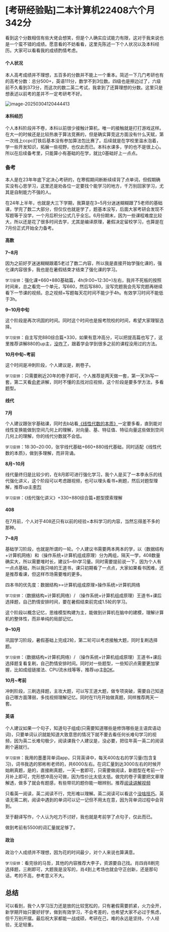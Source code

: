 # [考研经验贴]二本计算机22408六个月342分

看到这个分数相信有些大佬会想笑，但是个人确实应试能力有限，这对于我来说也是一个蛮不错的成绩。愿意看的不妨看看，这里先陈述一下个人状况以及本科经历。大家可以看看我的成绩酌情考虑。

#### 个人状况

本人高考成绩并不理想，五百多的分数并不能上一个重本。简述一下几门考研也有的高考分数：总分500+，英语111分，数学不到3位数。四级也是擦边过了，六级前不久看到373分，而这次的数二英二考试，我拿到了还算理想的分数。这里只是想表述以前考的差并不一定考研考不好。

![image-20250304120444413](C:\Users\wjq\AppData\Roaming\Typora\typora-user-images\image-20250304120444413.png)

#### 本科经历

个人本科阶段并不卷，本科以前很少接触计算机，唯一的接触就是打打游戏这样。在大一的时候还是比较热衷于算法竞赛的，但是确实算竞这方面没有什么天赋，第一次线上ccpc打铁后基本没有参加算法包比赛了。后续就是在学校里温水泡着，学一些开发知识，拓展一些视野，也仅此而已。本科水课多，学的也不是很上心。所以在后续备考里，只能算小有基础的在学，就比0基础好上一点点。

### 备考

本人是在23年年底下定决心考研的，在寒假期间断断续续背了点单词，但假期确实没有心思学习，这里还是劝各位一定要找个能学习的地方，千万别回家学习，尤其是自制能力不强的人。

在24年上半年，也就是大三下学期，我算是在3~5月分迷迷糊糊跟了5老师的基础课，学完了数二大部分，但仅仅也就是学了，题基本没写，后面大家考研会发现不写题等于没学，一个月后积分公式几乎全忘。6月份期末，因为一些课程难度比较大，所以还是花了很多时间去学，尤其是编译原理，暑假决定留校学习，也算是在7月份正式开始全力备考。

#### 高数

**7~8月**

因为之前好歹迷迷糊糊跟着5老过了数二内容，所以我是直接开始学强化课的，强化课内容很多，我也是在暑假结束才结束了强化课的学习。

`学习安排`：强化课+660+880基础篇，4h(9:00~12:30+)左右，我并不死板的按照时间来，总之看完一个单元，写660，然后写880，没写完题我会先写完题再继续看下一节课的视频。总之视频+写题每天花时间不能少于4h。有效学习时间不能低于3h。

**9~10月中旬**

这个阶段是再次巩固的时间。同时这个时间也是报考院校的时间，希望大家理智选择。

`学习安排`：自主写完880综合篇+330，如果有意冲高分，可以把提高篇也写了，这里推荐讲解880的up主，[没咋了](https://space.bilibili.com/452790824?spm_id_from=333.337.0.0)，跟着学会学到很多之前的课程没用过的方法。

**10月中旬~考前**

这个时间是冲刺阶段，个人建议是，刷卷子。

`学习安排`：只需要刷近20年的卷子即可，个人推荐是两天做一套，第一天3h写一套，第二天看[俞老](https://space.bilibili.com/669871897?spm_id_from=333.337.0.0)讲解，同时不懂的去找对应视频，这个阶段是要多学方法，多看题型。

#### 线代

**7月**

个人建议跟张宇基础课，同时去b站看[《线性代数的本质》](https://www.bilibili.com/video/BV1ib411t7YR/?spm_id_from=333.337.search-card.all.click&vd_source=fd57cf55519aa121f93bfa8d442e4a07)一定要多看，直到能对线性变换能做到空间几何上的理解，对向量、基、特征值、特征向量这些做到空间几何上的理解，你的线代分数就不会低。

`学习安排`：18:30~20:00，张宇线代基础+660+880线代基础，同时适配《线性代数的本质》，做到多理解，而非背诵。

**8月~10月**

线代量终归是比较少的，在8月即可进行强化学习，我个人是买了一本李永乐的线代强化讲义，这个阶段可以考虑跟视频，也可以埋头看书+刷题，然后对题型理解，推荐up主[李烈](https://space.bilibili.com/700954726)

`学习安排`：《线代强化讲义》+330+880综合篇+题型摸索理解



#### 408

在7月前，个人对于408还只有以前的经验+本科学习的内容，当然忘得差不多的那种。

**7~8月**

基础学习阶段，也就是所谓的一轮。个人建议书需要两本两本的学，以（数据结构+计算机网络）和（操作系统+计算机组成原理）分为两组，隔天一学，408数量确实大，所以需要堆时长，建议5~6h学习量。同时需要提前说一下，因为个人有一点点基础，所以我只啃的王道书，课只初期看了一点点，大家如果看书困难，还是推荐看课，但这样市场需要堆的更多。

四本书的优先度：数据结构>=计算机组成原理>操作系统>计算机网络

`学习安排`：（数据结构+计算机网络）/ （操作系统+计算机组成原理）王道书+课后选择题，自己酌情安排时间，要在暑假结束前完成1.5轮的学习。

这个阶段以概念记忆，思维模型构建为主，能做到计算机在脑中的建模，理解计算机的整体性，而非单纯的局部记忆。

**9~10月**

巩固学习阶段，暑假基础上完成2轮，第二轮可以考虑接触大题，同时复刷选择题。

`学习安排`：（数据结构+计算机网络）/ （操作系统+计算机组成原理）王道书+课后选择题复看复刷，自己酌情安排时间。同时对一些题型，一些知识点需要更加掌握，比如成组链接法、CPU流水线等等，推荐up主[BOK](https://space.bilibili.com/16113747?spm_id_from=333.337.search-card.all.click)。

**10月~考前**

冲刺阶段，三刷选择题，主攻大题，可以写王道大题，做专项突破，需要自己知道自己哪方面薄弱，多找视频理解记忆。同时在11月开始做真题，同样推荐两天一套。

#### 英语

个人建议如果一个句子，知道句子组成(只需要知道哪些是修饰哪些是主语宾语动词)，只要单词认识就能知道大致意思的情况下就不要去看任何长难句学习的视频，因为英二长难句极少，阅读课我个人建议是，没必要，把往年英一英二的阅读刷个遍就行。

`学习安排`：我用的墨墨背单词app，只背英译中，每天400左右的学习量(包含复习)，词书我选的邪彬彬老师的，共6000左右。在词汇量到达3000左右的时候开始刷真题，是的，直接刷真题，一天一套即可，只需要做阅读，新题型在考前一个月补上即可，完形想冲高分可做，因为性价比太低太低。做完的卷子需要把文章理解透，做多了就会有题感，有些带坑的题你能一眼辨别。推荐[阅读讲解视频](https://www.bilibili.com/video/BV1Bs411J74f/?spm_id_from=333.337.search-card.all.click&vd_source=fd57cf55519aa121f93bfa8d442e4a07)

只看英一阅读，英二阅读不行，完形难以理解。英二阅读可以看这个[没啥技巧](https://www.bilibili.com/video/BV1Vv41177iZ/?spm_id_from=333.337.search-card.all.click&vd_source=fd57cf55519aa121f93bfa8d442e4a07)。英语无需二刷，阅读中遇到的单词可以记一记但不用太在意，因为背单词过程中会背到。

至于翻译写作，个人认为吃力不讨好，我也就是考前学了点句子，仅此而已。

做到考前有5500的词汇量就足够了。

#### 政治

政治个人成绩并不理想，因为花的时间最少，对个人来说也算满意。

`学习安排`：看完徐的马哲，其他的内容推荐大李子，资源要自己找。肖四肖8刷完选择题，三刷即可，大题我是没写的，肖4到上考场也就会守正创新，还是那句话，考的不高，参考意义不大。



## 总结

可以看到，我个人学习压力还是放的比较宽松的，只有暑假需要抓紧，火力全开，新学期开始只要好好学，做到有效学习，不会考差的，也希望大家不必过于焦虑，但千万别开摆。最后祝大家都能一战成硕，考研在己，难的永远是坚持，个人经验，无足轻重。